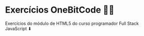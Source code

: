 # Exercícios OneBitCode 👨‍💻
Exercícios do módulo de HTML5 do curso programador Full Stack JavaScript ⬇
